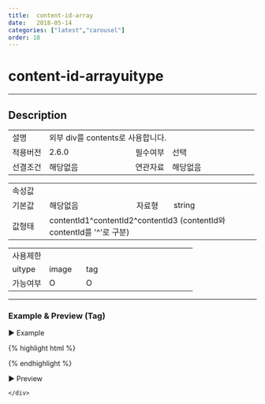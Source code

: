 ```yaml
---
title:  content-id-array
date:   2018-05-14
categories: ["latest","carousel"]
order: 18
---
```


content-id-arrayuitype
===

---

## Description

<table style="width:100%">
    <colgroup>
        <col width="15%"/>
        <col width="35%"/>
        <col width="15%"/>
        <col width="35%"/>
    </colgroup>
    <tr>
        <td class="tdTitle tdBg">설명</td>
        <td colspan="3">외부 div를 contents로 사용합니다.</td>
    </tr>
    <tr>
        <td class="tdTitle tdBg">적용버전</td>
        <td>2.6.0</td>
        <td class="tdTitle tdBg">필수여부</td>
        <td>선택</td>
    </tr>
    <tr>
        <td class="tdTitle tdBg">선결조건</td>
        <td>해당없음</td>
        <td class="tdTitle tdBg">연관자료</td>
        <td>해당없음</td>
    </tr>
</table>
<table style="width:100%">
    <colgroup>
        <col width="15%"/>
        <col width="35%"/>
        <col width="15%"/>
        <col width="35%"/>
    </colgroup>
    <tr>
        <td class="tdTitle tdBg tdCenter" colspan="4">속성값</td>
    </tr>
    <tr>
        <td class="tdTitle tdBg">기본값</td>
        <td>해당없음</td>
        <td class="tdTitle tdBg">자료형</td>
        <td>string</td>
    </tr>
    <tr>
        <td class="tdTitle tdBg">값형태</td>
        <td colspan="3">contentId1^contentId2^contentId3 (contentId와 contentId를 '^'로 구분)</td>
    </tr>
</table>
<table style="width:100%">
    <colgroup>
        <col width="20%"/>
        <col width="20%"/>
        <col width="20%"/>
        <col width="20%"/>
        <col width="20%"/>
    </colgroup>
    <tr>
        <td class="tdTitle tdBg tdCenter" colspan="5">사용제한</td>
    </tr>
    <tr>
        <td class="tdTitle tdBg">uitype</td>
        <td class="tdCenter">image</td>
        <td class="tdCenter">tag</td>
        <td></td>
        <td></td>
    </tr>
    <tr>
        <td class="tdTitle tdBg">가능여부</td>
        <td class="tdBlue tdCenter">O</td>
        <td class="tdBlue tdCenter">O</td>
        <td></td>
        <td></td>
    </tr>
</table>

---
### Example & Preview (Tag)

<sbux-tabs id="exTab1" name="exTab1" uitype="normal" title-target-id-array="exTab1_1" title-text-array="tag(고정형)" is-scrollable="false">
</sbux-tabs>
<div class="tab-content">
    <div id="exTab1_1">

▶ Example

{% highlight html %}
<sbux-carousel id="sbIdx1_1" name="sbTagNm1_1" uitype="tag" content-id-array="content1^content2^content3"></sbux-carousel>
<div id="content1"><sbux-input id="couinput" name="couinput" uitype="text"></sbux-input></div>
<div id="content2"><sbux-datepicker id="coupicker" name="coupicker" uitype="inline"></div>
<div id="content3"><sbux-button id="coubutton" name="coubutton" uitype="normal" text="버튼"></div>
{% endhighlight %}

<br>

▶ Preview 

<sbux-carousel id="sbIdx1_1" name="sbTagNm1_1" uitype="tag" content-id-array="content1^content2^content3"></sbux-carousel>
<div id="content1"><sbux-input id="couinput" name="couinput" uitype="text"></sbux-input></div>
<div id="content2"><sbux-datepicker id="coupicker" name="coupicker" uitype="inline"></sbux-datepicker></div>
<div id="content3"><sbux-button id="coubutton" name="coubutton" uitype="normal" text="버튼"></sbux-button></div>

    </div>
</div>